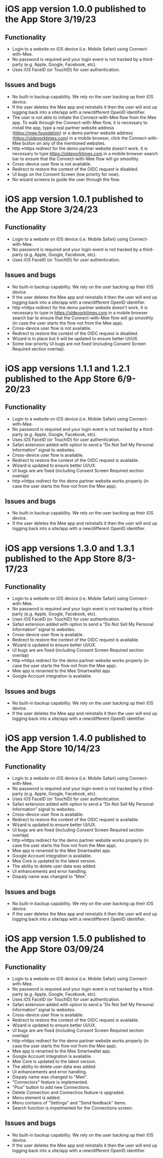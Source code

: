 # iOS app version 1.0.0 published to the App Store 3/19/23
## Functionality
* Login to a website on iOS device (i.e. Mobile Safari) using Connect-with-Mee. 
* No password is required and your login event is not tracked by a third-party (e.g. Apple, Google, Facebook, etc).
* Uses iOS FaceID (or TouchID) for user authentication.
## Issues and bugs
* No built-in backup capability. We rely on the user backing up their iOS device.
* If the user deletes the Mee app and reinstalls it then the user will end up logging back into a site/app with a new/different OpenID identifier.
* The user is not able to initiate the Connect-with-Mee flow from the Mee app. To walk through the Connect-with-Mee flow, it is necessary to install the app, type a real partner website address (https://mee.foundation) or a demo partner website address (https://oldeyorktimes.com) in a mobile browser, click the Connect-with-Mee button on any of the mentioned websites. 
* http->https redirect for the demo partner website doesn’t work. It is necessary to type https://oldeyorktimes.com in a mobile browser search bar to ensure that the Connect-with-Mee flow will go smoothly.
* Cross-device user flow is not available.
* Redirect to restore the context of the OIDC request is disabled.
* UI bugs on the Consent Screen (low priority for now).
* No wizard screens to guide the user through the flow.   
# iOS app version 1.0.1 published to the App Store 3/24/23
## Functionality
* Login to a website on iOS device (i.e. Mobile Safari) using Connect-with-Mee.
* No password is required and your login event is not tracked by a third-party (e.g. Apple, Google, Facebook, etc).
* Uses iOS FaceID (or TouchID) for user authentication.
## Issues and bugs
* No built-in backup capability. We rely on the user backing up their iOS device.
* If the user deletes the Mee app and reinstalls it then the user will end up logging back into a site/app with a new/different OpenID identifier.
* http->https redirect for the demo partner website doesn’t work. It is necessary to type in https://oldeyorktimes.com in a mobile browser search bar to ensure that the Connect-with-Mee flow will go smoothly (in case the user starts the flow not from the Mee app).
* Cross-device user flow is not available.
* Redirect to restore the context of the OIDC request is disabled.
* Wizard is in place but it will be updated to ensure better UI/UX.
* Some low-priority UI bugs are not fixed (including Consent Screen Required section overlap).
# iOS app versions 1.1.1 and 1.2.1 published to the App Store 6/9-20/23
## Functionality
* Login to a website on iOS device (i.e. Mobile Safari) using Connect-with-Mee.
* No password is required and your login event is not tracked by a third-party (e.g. Apple, Google, Facebook, etc).
* Uses iOS FaceID (or TouchID) for user authentication.
* Safari extension added with option to send a “Do Not Sell My Personal Information” signal to websites.
* Cross-device user flow is available.
* Redirect to restore the context of the OIDC request is available.
* Wizard is updated to ensure better UI/UX.
*  UI bugs are are fixed (including Consent Screen Required section overlap)
*  http->https redirect for the demo partner website works properly (in case the user starts the flow not from the Mee app).
## Issues and bugs
* No built-in backup capability. We rely on the user backing up their iOS device.
* If the user deletes the Mee app and reinstalls it then the user will end up logging back into a site/app with a new/different OpenID identifier.
# iOS app versions 1.3.0 and 1.3.1 published to the App Store 8/3-17/23
## Functionality
* Login to a website on iOS device (i.e. Mobile Safari) using Connect-with-Mee.
* No password is required and your login event is not tracked by a third-party (e.g. Apple, Google, Facebook, etc).
* Uses iOS FaceID (or TouchID) for user authentication.
* Safari extension added with option to send a “Do Not Sell My Personal Information” signal to websites.
* Cross-device user flow is available.
* Redirect to restore the context of the OIDC request is available.
* Wizard is updated to ensure better UI/UX.
* UI bugs are are fixed (including Consent Screen Required section overlap)
* http->https redirect for the demo partner website works properly (in case the user starts the flow not from the Mee app).
* Mee app is renamed to the Mee Smartwallet app.
* Google Account integration is available.
## Issues and bugs
* No built-in backup capability. We rely on the user backing up their iOS device.
* If the user deletes the Mee app and reinstalls it then the user will end up logging back into a site/app with a new/different OpenID identifier.
# iOS app version 1.4.0 published to the App Store 10/14/23
## Functionality
* Login to a website on iOS device (i.e. Mobile Safari) using Connect-with-Mee.
* No password is required and your login event is not tracked by a third-party (e.g. Apple, Google, Facebook, etc).
* Uses iOS FaceID (or TouchID) for user authentication.
* Safari extension added with option to send a “Do Not Sell My Personal Information” signal to websites.
* Cross-device user flow is available.
* Redirect to restore the context of the OIDC request is available.
* Wizard is updated to ensure better UI/UX.
* UI bugs are are fixed (including Consent Screen Required section overlap)
* http->https redirect for the demo partner website works properly (in case the user starts the flow not from the Mee app).
* Mee app is renamed to the Mee Smartwallet app.
* Google Account integration is available.
* Mee Core is updated to the latest version.
* The ability to delete user data was added.
* UI enhancements and error handling.
* Dispaly name was changed to "Mee".
## Issues and bugs
* No built-in backup capability. We rely on the user backing up their iOS device.
* If the user deletes the Mee app and reinstalls it then the user will end up logging back into a site/app with a new/different OpenID identifier.
# iOS app version 1.5.0 published to the App Store 03/09/24
## Functionality
* Login to a website on iOS device (i.e. Mobile Safari) using Connect-with-Mee.
* No password is required and your login event is not tracked by a third-party (e.g. Apple, Google, Facebook, etc).
* Uses iOS FaceID (or TouchID) for user authentication.
* Safari extension added with option to send a “Do Not Sell My Personal Information” signal to websites.
* Cross-device user flow is available.
* Redirect to restore the context of the OIDC request is available.
* Wizard is updated to ensure better UI/UX.
* UI bugs are are fixed (including Consent Screen Required section overlap)
* http->https redirect for the demo partner website works properly (in case the user starts the flow not from the Mee app).
* Mee app is renamed to the Mee Smartwallet app.
* Google Account integration is available.
* Mee Core is updated to the latest version.
* The ability to delete user data was added.
* UI enhancements and error handling.
* Dispaly name was changed to "Mee".
* "Connectors" feature is implemented.
* "Plus" button to add new Connections.
* Delete Connection and Connectros feature is upgraded.
* Menu element is added.
* Menu contains of "Settings" and "Send feedback" items.
* Search function is impelmented for the Connections screen.
## Issues and bugs
* No built-in backup capability. We rely on the user backing up their iOS device.
* If the user deletes the Mee app and reinstalls it then the user will end up logging back into a site/app with a new/different OpenID identifier.

